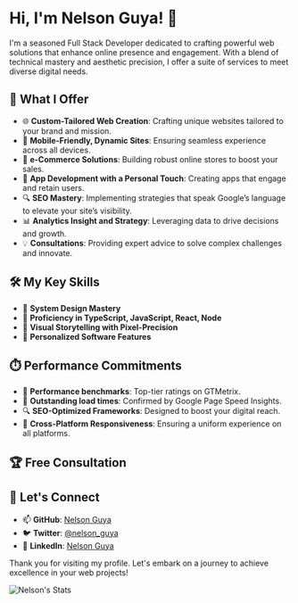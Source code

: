 # Hi, I'm Nelson Guya! 👋

I'm a seasoned Full Stack Developer dedicated to crafting powerful web solutions that enhance online presence and engagement. 
With a blend of technical mastery and aesthetic precision, I offer a suite of services to meet diverse digital needs.

## 🚀 What I Offer

- 🌐 **Custom-Tailored Web Creation**: Crafting unique websites tailored to your brand and mission.
- 📱 **Mobile-Friendly, Dynamic Sites**: Ensuring seamless experience across all devices.
- 🛒 **e-Commerce Solutions**: Building robust online stores to boost your sales.
- 📲 **App Development with a Personal Touch**: Creating apps that engage and retain users.
- 🔍 **SEO Mastery**: Implementing strategies that speak Google’s language to elevate your site’s visibility.
- 📊 **Analytics Insight and Strategy**: Leveraging data to drive decisions and growth.
- 💡 **Consultations**: Providing expert advice to solve complex challenges and innovate.

## 🛠️ My Key Skills

- 🚀 **System Design Mastery**
- 🔧 **Proficiency in TypeScript, JavaScript, React, Node**
- 🎨 **Visual Storytelling with Pixel-Precision**
- 🔑 **Personalized Software Features**

## ⏱️ Performance Commitments

- 💯 **Performance benchmarks**: Top-tier ratings on GTMetrix.
- 🚀 **Outstanding load times**: Confirmed by Google Page Speed Insights.
- 🔍 **SEO-Optimized Frameworks**: Designed to boost your digital reach.
- 📱 **Cross-Platform Responsiveness**: Ensuring a uniform experience on all platforms.

## 🏆 Free Consultation

## 🌱 Let's Connect

- 📫 **GitHub**: [Nelson Guya](https://github.com/nelsonokothguya)
- 🐦 **Twitter**: [@nelson_guya](https://twitter.com/NelsonGuya)
- 💼 **LinkedIn**: [Nelson Guya](https://www.linkedin.com/in/okothguya/)

Thank you for visiting my profile. Let's embark on a journey to achieve excellence in your web projects!

![Nelson's Stats](https://github-readme-stats.vercel.app/api?username=NelsonGuya&theme=vue-dark&show_icons=true&hide_border=true&count_private=true)
